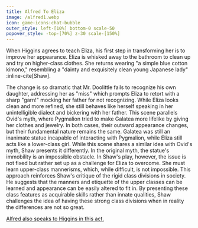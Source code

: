 ```yaml
---
title: Alfred To Eliza
image: /alfred1.webp
icon: game-icons:chat-bubble
outer_style: left-[10%] bottom-0 scale-50
popover_style: -top-[70%] z-30 scale-[150%]
---
```

When Higgins agrees to teach Eliza, his first step in transforming her is to improve her appearance. Eliza is whisked away to the bathroom to clean up and try on higher-class clothes. She returns wearing "a simple blue cotton kimono," resembling a "dainty and exquisitely clean young Japanese lady" :inline-cite[Shaw]. 
<!--more-->
The change is so dramatic that Mr. Doolittle fails to recognize his own daughter, addressing her as "miss" which prompts Eliza to retort with a sharp "garn!" mocking her father for not recognizing. While Eliza looks clean and more refined, she still behaves like herself speaking in her unintelligible dialect and bickering with her father. This scene parallels Ovid's myth, where Pygmalion tried to make Galatea more lifelike by giving her clothes and jewelry. In both cases, their outward appearance changes, but their fundamental nature remains the same. Galatea was still an inanimate statue incapable of interacting with Pygmalion, while Eliza still acts like a lower-class girl. While this scene shares a similar idea with Ovid's myth, Shaw presents it differently. In the original myth, the statue's immobility is an impossible obstacle. In Shaw's play, however, the issue is not fixed but rather set up as a challenge for Eliza to overcome. She must learn upper-class mannerisms, which, while difficult, is not impossible. This approach reinforces Shaw's critique of the rigid class divisions in society. He suggests that the manners and etiquette of the upper classes can be learned and appearance can be easily altered to fit in. By presenting these class features as acquirable skills rather than innate qualities, Shaw challenges the idea of having these strong class divisions when in reality the differences are not so great.

[Alfred also speaks to Higgins in this act.](/content/shaw-pygmalion/act-2/alfred-to-higgins)